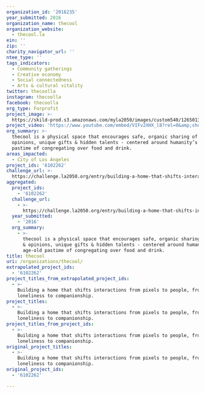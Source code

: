 ```yaml
---
organization_id: '2016235'
year_submitted: 2016
organization_name: thecool
organization_website:
  - thecool.la
ein: ''
zip: ''
charity_navigator_url: ''
ntee_type: ''
tags_indicators:
  - Community gatherings
  - Creative economy
  - Social connectedness
  - Arts & cultural vitality
twitter: thecoolla
instagram: thecoolla
facebook: thecoolla
org_type: Forprofit
project_image: >-
  https://skild-prod.s3.amazonaws.com/myla2050/images/custom540/1265013144741-team90.png
project_video: 'https://www.youtube.com/embed/VIFv2XHX_l8?rel=0&amp;showinfo=0'
org_summary: >-
  thecool is a physical space that encourages safe, organic sharing of ideas &
  opinions, unique gifts & hidden talents - centered around humanity’s age-old
  pastime of congregating over food and drink.
areas_impacted:
  - City of Los Angeles
project_ids: '6102262'
challenge_url: >-
  https://challenge.la2050.org/entry/building-a-home-that-shifts-interactions-from-pixels-to-people-from-loneliness-to-companionship
aggregated:
  project_ids:
    - '6102262'
  challenge_url:
    - >-
      https://challenge.la2050.org/entry/building-a-home-that-shifts-interactions-from-pixels-to-people-from-loneliness-to-companionship
  year_submitted:
    - '2016'
  org_summary:
    - >-
      thecool is a physical space that encourages safe, organic sharing of ideas
      & opinions, unique gifts & hidden talents - centered around humanity’s
      age-old pastime of congregating over food and drink.
title: thecool
uri: /organizations/thecool/
extrapolated_project_ids:
  - '6102262'
project_titles_from_extrapolated_project_ids:
  - >-
    Building a home that shifts interactions from pixels to people, from
    loneliness to companionship.
project_titles:
  - >-
    Building a home that shifts interactions from pixels to people, from
    loneliness to companionship.
project_titles_from_project_ids:
  - >-
    Building a home that shifts interactions from pixels to people, from
    loneliness to companionship.
original_project_titles:
  - >-
    Building a home that shifts interactions from pixels to people, from
    loneliness to companionship.
original_project_ids:
  - '6102262'

---
```

